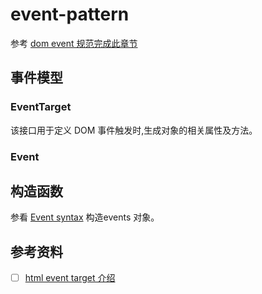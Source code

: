 # event-pattern

参考 [dom event 规范完成此章节](https://dom.spec.whatwg.org/#events)

## 事件模型

### EventTarget
该接口用于定义 DOM 事件触发时,生成对象的相关属性及方法。

### Event 

## 构造函数
参看 [Event syntax](https://developer.mozilla.org/en-US/docs/Web/API/Event/Event) 构造events 对象。

## 参考资料
* [ ] [html event target 介绍](https://www.w3.org/TR/2015/REC-dom-20151119/#eventtarget)